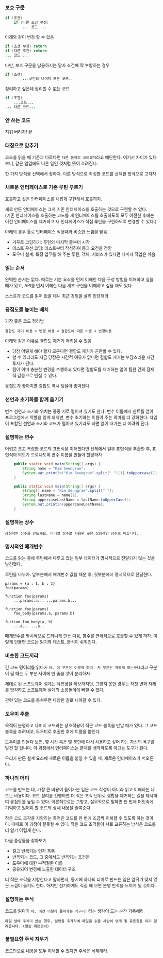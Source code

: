 ### 보호 구문
```java
if (조건)
    if (다른 조건 부정)
        ... 코드 ...
```
아래와 같이 변경 할 수 있음
```java
if (조건 부정) return
if (다른 조건) return
... 코드 ...
```

다만, 보호 구문을 남용하지는 말자
조건에 딱 부합하는 경우
```java
if (조건)
        ...루틴의 나머지 모든 코드..
```

정리하고 싶은데 정리할 수 없는 코드
```java
if (조건)
    ...코드...
... 다른 코드...
```

### 안 쓰는 코드
지워 버리자! 끝

### 대칭으로 맞추기
코드를 읽을 때 기존과 다르다면 `다른 동작의 코드겠지`라고 예단한다. 여기서 차이가 있다 보니,
같은 일임에도 다른 일인 것처럼 뜻이 흐려진다.

한 가지 방식을 선택해서 정하자. 다른 방식으로 작성한 코드를 선택한 방식으로 고치자


### 새로운 인터페이스로 기존 루틴 부르기
호출하고 싶은 인터페이스를 새롭게 구현해서 호출하자. 

새로 만든 인터페이스는 그저 기존 인터페이스를 호출하는 것으로 구현할 수 있다.  
(기존 인터페이스를 호출하는 코드를 새 인터페이스를 호출하도록 모두 이전한 후에는 이전 인터페이스를 제거하고 
새 인터페이스가 직접 루틴을 구현하도록 변경할 수 있다.)

아래의 경우 톨로 인터페이스 적용때와 비슷한 느낌을 받음
+ 거꾸로 코딩하기: 루틴의 마지막 줄부터 시작
+ 테스트 우선 코딩: 테스트부터 작성하여 통과 요건을 정함
+ 도우미 설계: 특정 업무를 해 주는 루틴, 객체, 서비스가 있다면 나머지 작업은 쉬움

### 읽는 순서
완벽한 순서는 없다. 때로는 기본 요소를 먼저 이해한 다음 구성 방법을 이해하고 싶을 때가 있고, API를 먼저 이해한 다음 세부 구현을 이해하고 싶을 때도 있다.

스스로가 코드를 읽어 왔을 테니 최근 경험을 살려 판단해라

### 응집도를 높이는 배치
가장 좋은 코드 정리법
```
결합도 제거 비용 + 변경 비용 < 결합도에 따른 비용 + 변경비용
```
아래와 같은 이유로 결합도 제거가 어려울 수 있음

+ 당장 어떻게 해야 할지 모른다면 결합도 제거가 곤란할 수 있다.
+ 할 수 있더라도 지금 당장은 시간적 여유가 없다면 결합도 제거는 부담스러운 시간 투자가 된다.
+ 팀이 이미 충분한 변경을 수행하고 있다면 결합도를 제거하는 일이 팀원 간의 잠재적 갈등으로 번질 수 있다.

응집도가 좋아지면 결합도 역시 덩달아 좋아진다.


### 선언과 초기화를 함께 옮기기
변수 선언과 초기화 위치는 종종 서로 떨어져 있기도 한다. 변수 이름에서 힌트를 얻어 프로그램에서 역할을 알게 되지만, 변수 초기화는 이름이 주는 의미를 더 강화한다.
타입이 포함된 선언과 초기화 코드가 떨어져 있기라도 하면 읽어 내기는 더 어려워 진다.


### 설명하는 변수
어렵고 크고 복잡한 코드의 표현식을 이해했다면 전체에서 일부 표현식을 추출한 후, 표현식의 의도가 드로나도록 변수 이름을 만들어 할당하자

```java
    public static void main(String[] args) {
        String name = "Kim Seungrae";
        System.out.println("Kim Seungrae".split(" ")[1].toUppercase());
    }
```

```java
    public static void main(String[] args) {
        String[] name = "Kim Seungrae".split(" ");
        String lastName = name[1];
        String uppercaseLastName = lastName.toUpperCase();
        System.out.println(uppercaseLastName);
    }
```

### 설명하는 상수
`상징적인 상수를 만드세요. 리터럴 상수로 사용된 곳은 상징적인 상수로 바꿉니다.`


### 명시적인 매개변수
코드를 읽는 중에 루틴에서 다루고 있는 일부 데이터가 명시적으로 전달되지 않는 것을 발견했다.

루틴을 나누자. 앞부분에서 매개변수 값을 채운 후, 뒷부분에서 명시적으로 전달한다.

```
params = {a : 1, b : 2}
foo(params)

function foo(params)
    ...params.a... ...params.b...
```

```
function foo(params)
    foo_body(params.a, params.b)
    
fuction foo_body(a, b)
    ...a... ...b..
```

매개변수를 명시적으로 드러나게 만든 다음, 함수를 연쇄적으로 호출할 수 있게 하자. 이렇게 만들면 코드는 읽기와 테스트, 분석이 쉬워진다.


### 비슷한 코드끼리
긴 코드 덩어리를 읽다가 `아, 이 부분은 이렇게 하고, 저 부분은 저렇게 하는구나`라고 구분이 될 때는 두 부분 사이에 빈 줄을 넣어 분리하자

제대로 된 소프트웨어 설계는 유연성을 확보하지만, 그렇지 못한 경우는 자칫 변화 자체를 망각하고 소프트웨어 설계의 소용돌이에 빠질 수 있다.

관련 있는 코드를 뭉쳐두면 다양한 길로 나아갈 수 있다. 


### 도우미 추출
목적이 분명하고 나머지 코드와는 상호작용이 적은 코드 블록을 만날 때가 있다. 그 코드 블록을 추려내고, 도우미로 추출한 후에 이름을 붙인다.

도우미를 만들다 보면, 몇 시간 혹은 몇 분만에 다시 사용하고 싶어 하는 자신의 욕구를 발견 할 겁니다.
이 과정에서 인터페이스는 문제를 생각하도록 이끄는 도구가 된다.

우리가 만든 설계 요소에 새로운 이름을 붙일 수 있을 때, 새로운 인터페이스가 떠오른다.

### 하나의 더미
코드를 만드는 데, 가장 큰 비용이 들어가는 일은 코드 작성이 아니라 읽고 이해하는 데 드는 비용이다. 코드 정리를 선행하면 더 작은 조각 단위로 결합을 제거하는 길을 제시하여 응집도를 높일 수 있다. 이론적으로는 그렇고, 실무적으로 말하면 한 번에 머릿속에 기억하고 있어야 할 코드의 상세 내용을 줄여준다.

작은 코드 조각을 지향하는 목적은 코드를 한 번에 조금씩 이해할 수 있도록 하는 것이다. 때때로 이 과정이 잘못될 수 있다. 작은 코드 조각들이 서로 교류하는 방식은 코드를 더 알기 어렵게 한다.

다음 증상들을 찾아보기
+ 길고 반복되는 인자 목록
+ 반복되는 코드, 그 중에서도 반복되는 조건문
+ 도우미에 대한 부적절한 이름
+ 공유되어 변경에 노출된 데이터 구조

더 작은 조각을 지향한다고 말하면서, 동시에 하나의 더미로 만드는 일은 앞뒤가 맞지 않은 느낌이 들기도 한다. 하지만 신기하게도 직접 해 보면 분명 만족을 느끼게 될 것이다.


### 설명하는 주석
코드를 읽다가 `아, 이건 이렇게 돌아가는 거구나!` 라는 생각이 드는 순간 기록해라

```
파일 앞에 주석이 없는 경우, 설명을 추가하여 파일을 읽을 사람이 얻게 될 유용함을 미리 알려줍니다. (알란 메르트너)
```

### 불필요한 주석 지우기
코드만으로 내용을 모두 이해할 수 있다면 주석은 삭제해라.
